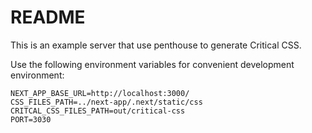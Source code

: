 # README #

This is an example server that use penthouse to generate Critical CSS.

Use the following environment variables for convenient development environment:

    NEXT_APP_BASE_URL=http://localhost:3000/
    CSS_FILES_PATH=../next-app/.next/static/css
    CRITCAL_CSS_FILES_PATH=out/critical-css
    PORT=3030
